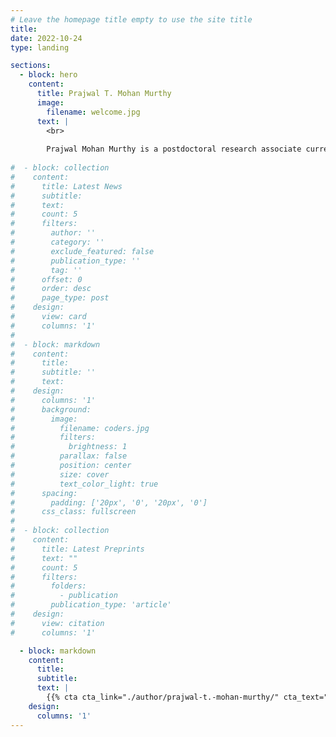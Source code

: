```yaml
---
# Leave the homepage title empty to use the site title
title:
date: 2022-10-24
type: landing

sections:
  - block: hero
    content:
      title: Prajwal T. Mohan Murthy
      image:
        filename: welcome.jpg
      text: |
        <br>
        
        Prajwal Mohan Murthy is a postdoctoral research associate currently based at MIT. He is measuring Electron Dipole Moments (EDM)s and neutrino mass, with a general interest in using Nuclear & Atomic Physics techniques to test fundamental symmetries.
  
#  - block: collection
#    content:
#      title: Latest News
#      subtitle:
#      text:
#      count: 5
#      filters:
#        author: ''
#        category: ''
#        exclude_featured: false
#        publication_type: ''
#        tag: ''
#      offset: 0
#      order: desc
#      page_type: post
#    design:
#      view: card
#      columns: '1'
#  
#  - block: markdown
#    content:
#      title:
#      subtitle: ''
#      text:
#    design:
#      columns: '1'
#      background:
#        image: 
#          filename: coders.jpg
#          filters:
#            brightness: 1
#          parallax: false
#          position: center
#          size: cover
#          text_color_light: true
#      spacing:
#        padding: ['20px', '0', '20px', '0']
#      css_class: fullscreen
#
#  - block: collection
#    content:
#      title: Latest Preprints
#      text: ""
#      count: 5
#      filters:
#        folders:
#          - publication
#        publication_type: 'article'
#    design:
#      view: citation
#      columns: '1'

  - block: markdown
    content:
      title:
      subtitle:
      text: |
        {{% cta cta_link="./author/prajwal-t.-mohan-murthy/" cta_text="Learn more about Prajwal →" %}}
    design:
      columns: '1'
---
```

